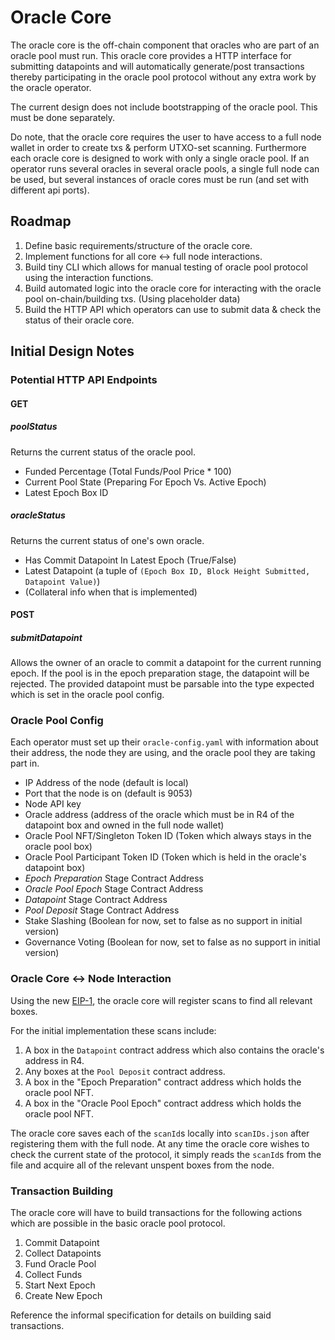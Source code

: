 # Oracle Core
The oracle core is the off-chain component that oracles who are part of an oracle pool must run. This oracle core provides a HTTP interface for submitting datapoints and will automatically generate/post transactions thereby participating in the oracle pool protocol without any extra work by the oracle operator.

The current design does not include bootstrapping of the oracle pool. This must be done separately.

Do note, that the oracle core requires the user to have access to a full node wallet in order to create txs & perform UTXO-set scanning. Furthermore each oracle core is designed to work with only a single oracle pool. If an operator runs several oracles in several oracle pools, a single full node can be used, but several instances of oracle cores must be run (and set with different api ports).


## Roadmap
1. Define basic requirements/structure of the oracle core.
2. Implement functions for all core <-> full node interactions.
3. Build tiny CLI which allows for manual testing of oracle pool protocol using the interaction functions.
4. Build automated logic into the oracle core for interacting with the oracle pool on-chain/building txs. (Using placeholder data)
5. Build the HTTP API which operators can use to submit data & check the status of their oracle core.


## Initial Design Notes


### Potential HTTP API Endpoints

#### GET

##### poolStatus
Returns the current status of the oracle pool.
- Funded Percentage (Total Funds/Pool Price * 100)
- Current Pool State (Preparing For Epoch Vs. Active Epoch)
- Latest Epoch Box ID


##### oracleStatus
Returns the current status of one's own oracle.
- Has Commit Datapoint In Latest Epoch (True/False)
- Latest Datapoint (a tuple of `(Epoch Box ID, Block Height Submitted, Datapoint Value)`)
- (Collateral info when that is implemented)


#### POST

##### submitDatapoint
Allows the owner of an oracle to commit a datapoint for the current running epoch. If the pool is in the epoch preparation stage, the datapoint will be rejected. The provided datapoint must be parsable into the type expected which is set in the oracle pool config.



### Oracle Pool Config
Each operator must set up their `oracle-config.yaml` with information about their address, the node they are using, and the oracle pool they are taking part in.

- IP Address of the node (default is local)
- Port that the node is on (default is 9053)
- Node API key
- Oracle address (address of the oracle which must be in R4 of the datapoint box and owned in the full node wallet)
- Oracle Pool NFT/Singleton Token ID (Token which always stays in the oracle pool box)
- Oracle Pool Participant Token ID (Token which is held in the oracle's datapoint box)
- *Epoch Preparation* Stage Contract Address
- *Oracle Pool Epoch* Stage Contract Address
- *Datapoint* Stage Contract Address
- *Pool Deposit* Stage Contract Address
- Stake Slashing (Boolean for now, set to false as no support in initial version)
- Governance Voting (Boolean for now, set to false as no support in initial version)



### Oracle Core <-> Node Interaction
Using the new [EIP-1](https://github.com/ergoplatform/eips/blob/master/eip-0001.md), the oracle core will register scans to find all relevant boxes.

For the initial implementation these scans include:

1. A box in the `Datapoint` contract address which also contains the oracle's address in R4.
2. Any boxes at the `Pool Deposit` contract address.
3. A box in the "Epoch Preparation" contract address which holds the oracle pool NFT.
4. A box in the "Oracle Pool Epoch" contract address which holds the oracle pool NFT.

The oracle core saves each of the `scanId`s locally into `scanIDs.json` after registering them with the full node. At any time the oracle core wishes to check the current state of the protocol, it simply reads the `scanId`s from the file and acquire all of the relevant unspent boxes from the node.


### Transaction Building

The oracle core will have to build transactions for the following actions which are possible in the basic oracle pool protocol.

1. Commit Datapoint
2. Collect Datapoints
3. Fund Oracle Pool
4. Collect Funds
5. Start Next Epoch
6. Create New Epoch

Reference the informal specification for details on building said transactions.
